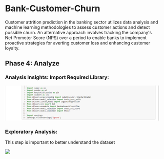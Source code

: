 # Bank-Customer-Churn
Customer attrition prediction in the banking sector utilizes data analysis and machine learning methodologies to assess customer actions and detect possible churn. An alternative approach involves tracking the company's Net Promoter Score (NPS) over a period to enable banks to implement proactive strategies for averting customer loss and enhancing customer loyalty.
## Phase 4: Analyze
### Analysis Insights: Import Required Library:
<img src="Required Library.PNG">

### Exploratory Analysis:
This step is important to better understand the dataset

<img src="Explore datasets.PNG">

